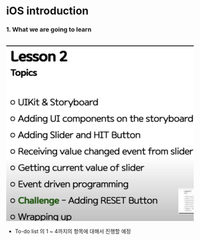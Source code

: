 # iOS introduction

### 1. What we are going to learn

<br>

<img src='images/2022-05-08-18-54-51.png' />

- To-do list 의 1 ~ 4까지의 항목에 대해서 진행할 예정